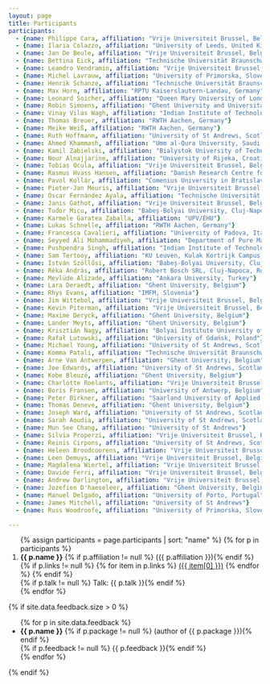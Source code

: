 ```yaml
---
layout: page
title: Participants
participants:
  - {name: Philippe Cara, affiliation: "Vrije Universiteit Brussel, Belgium"}
  - {name: Ilaria Colazzo, affiliation: "University of Leeds, United Kingdom"}
  - {name: Jan De Beule, affiliation: "Vrije Universiteit Brussel, Belgium"}
  - {name: Bettina Eick, affiliation: "Technische Universität Braunschweig, Germany"}
  - {name: Leandro Vendramin, affiliation: "Vrije Universiteit Brussel, Belgium"}
  - {name: Michel Lavrauw, affiliation: "University of Primorska, Slovenia"}
  - {name: Henrik Schanze, affiliation: "Technische Universität Braunschweig, Germany"}
  - {name: Max Horn, affiliation: "RPTU Kaiserslautern-Landau, Germany"}
  - {name: Leonard Soicher, affiliation: "Queen Mary University of London, United Kingdom"}
  - {name: Robin Simoens, affiliation: "Ghent University and Universitat Politècnica de Catalunya"}
  - {name: Vinay Vilas Wagh, affiliation: "Indian Institute of Technology Guwahati, India"}
  - {name: Thomas Breuer, affiliation: "RWTH Aachen, Germany"}
  - {name: Meike Weiß, affiliation: "RWTH Aachen, Germany"}
  - {name: Ruth Hoffmann, affiliation: "University of St Andrews, Scotland"}
  - {name: Ahmed Khammash, affiliation: "Umm al-Qura University, Saudi Arabia"}
  - {name: Kamil Zabielski, affiliation: "Bialystok University of Technology"}
  - {name: Nour Alnajjarine, affiliation: "University of Rijeka, Croatia"}
  - {name: Tobias Ocula, affiliation: "Vrije Universiteit Brussel, Belgium"}
  - {name: Rasmus Hvass Hansen, affiliation: "Danish Research Centre for Magnetic Resonance (DRCMR)"}
  - {name: Pavol Kollár, affiliation: "Comenius University in Bratislava, Slovakia"}
  - {name: Pieter-Jan Meuris, affiliation: "Vrije Universiteit Brussel, Belgium"}
  - {name: Óscar Fernández Ayala, affiliation: "Technische Universität Braunschweig, Germany"}
  - {name: Janis Gathot, affiliation: "Vrije Universiteit Brussel, Belgium"}
  - {name: Tudor Micu, affiliation: "Babeș-Bolyai University, Cluj-Napoca, Romania"}
  - {name: Karmele Garatea Zaballa, affiliation: "UPV/EHU"}
  - {name: Lukas Schnelle, affiliation: "RWTH Aachen, Germany"}
  - {name: Francesca Cavalieri, affiliation: "University of Padova, Italy"}
  - {name: Seyyed Ali Mohammadiyeh, affiliation: "Department of Pure Mathematics, Faculty of Mathematical Sciences, University of Kashan, Iran"}
  - {name: Pushpendra Singh, affiliation: "Indian Institute of Technology Jodhpur, India"}
  - {name: Sam Tertooy, affiliation: "KU Leuven, Kulak Kortrijk Campus, Belgium"}
  - {name: István Szöllősi, affiliation: "Babeș-Bolyai University, Cluj-Napoca, Romania"}
  - {name: Réka András, affiliation: "Robert Bosch SRL, Cluj-Napoca, Romania"}
  - {name: Mevlüde Alizade, affiliation: "Ankara University, Turkey"}
  - {name: Lara Deraedt, affiliation: "Ghent University, Belgium"}
  - {name: Rhys Evans, affiliation: "IMFM, Slovenia"}
  - {name: Jim Wittebol, affiliation: "Vrije Universiteit Brussel, Belgium"}
  - {name: Kevin Piterman, affiliation: "Vrije Universiteit Brussel, Belgium"}
  - {name: Maxime Deryck, affiliation: "Ghent University, Belgium"}
  - {name: Lander Meyts, affiliation: "Ghent University, Belgium"}
  - {name: Krisztián Nagy, affiliation: "Bolyai Institute University of Szeged, Hungary"}
  - {name: Rafał Lutowski, affiliation: "University of Gdańsk, Poland"}
  - {name: Michael Young, affiliation: "University of St Andrews, Scotland"}
  - {name: Komma Patali, affiliation: "Technische Universität Braunschweig, Germany"}
  - {name: Arne Van Antwerpen, affiliation: "Ghent University, Belgium"}
  - {name: Joe Edwards, affiliation: "University of St Andrews, Scotland"}
  - {name: Kobe Bleuzé, affiliation: "Ghent University, Belgium"}
  - {name: Charlotte Roelants, affiliation: "Vrije Universiteit Brussel, Belgium"}
  - {name: Boris Fransen, affiliation: "University of Antwerp, Belgium"}
  - {name: Peter Birkner, affiliation: "Saarland University of Applied Sciences, Germany"}
  - {name: Thomas Deneve, affiliation: "Ghent University, Belgium"}
  - {name: Joseph Ward, affiliation: "University of St Andrews, Scotland"}
  - {name: Sarah Aoudia, affiliation: "University of St Andrews, Scotland"}
  - {name: Mun See Chang, affiliation: "University of St Andrews"}
  - {name: Silvia Properzi, affiliation: "Vrije Universiteit Brussel, Belgium"}
  - {name: Reinis Cirpons, affiliation: "University of St Andrews, Scotland"}
  - {name: Heleen Broodcoorens, affiliation: "Vrije Universiteit Brussel, Belgium"}
  - {name: Leen Demuys, affiliation: "Vrije Universiteit Brussel, Belgium"}
  - {name: Magdalena Wiertel, affiliation: "Vrije Universiteit Brussel, Belgium"}
  - {name: Davide Ferri, affiliation: "Vrije Universiteit Brussel, Belgium"}
  - {name: Andrew Darlington, affiliation: "Vrije Universiteit Brussel, Belgium"}
  - {name: Jozefien D'haeseleer, affiliation: "Ghent University, Belgium"}
  - {name: Manuel Delgado, affiliation: "University of Porto, Portugal"}
  - {name: James Mitchell, affiliation: "University of St Andrews"}
  - {name: Russ Woodroofe, affiliation: "University of Primorska, Slovenia"}

---
```


<ol>{% assign participants = page.participants | sort: "name" %}
{% for p in participants %}
  <li>
    <strong>{{ p.name }}</strong>
    {% if p.affiliation != null %} ({{ p.affiliation }}){% endif %}
    {% if p.links != null %}
        {% for item in p.links %}
            <a href="{{ item[1] }}">({{ item[0] }})</a>
        {% endfor %}
    {% endif %}
    <br/>
      {% if p.talk != null %} Talk: {{ p.talk }}{% endif %}
  </li>
{% endfor %}
</ol>

{% if site.data.feedback.size > 0 %}

<ul>
{% for p in site.data.feedback %}
  <li>
    <strong>{{ p.name }}</strong>
    {% if p.package != null %} (author of {{ p.package }}){% endif %}
    <br/>
    {% if p.feedback != null %} {{ p.feedback }}{% endif %}
  </li>
{% endfor %}
</ul>

{% endif %}

<!--
## Conference photo
[<img src="{{ site.baseurl }}/public/conf_photo.jpg" />]({{ site.baseurl }}/public/conf_photo.jpg)
-->

